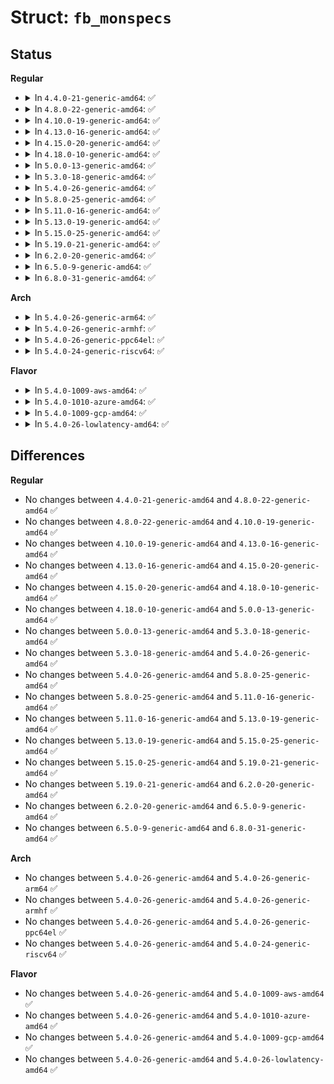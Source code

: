 # Struct: <code>fb_monspecs</code>

## Status
<b>Regular</b>
<ul>
<li>
<details>
<summary>In <code>4.4.0-21-generic-amd64</code>: ✅</summary>

```c
struct fb_monspecs {
    struct fb_chroma chroma;
    struct fb_videomode * modedb;
    __u8[4] manufacturer;
    __u8[14] monitor;
    __u8[14] serial_no;
    __u8[14] ascii;
    __u32 modedb_len;
    __u32 model;
    __u32 serial;
    __u32 year;
    __u32 week;
    __u32 hfmin;
    __u32 hfmax;
    __u32 dclkmin;
    __u32 dclkmax;
    __u16 input;
    __u16 dpms;
    __u16 signal;
    __u16 vfmin;
    __u16 vfmax;
    __u16 gamma;
    __u16 gtf;
    __u16 misc;
    __u8 version;
    __u8 revision;
    __u8 max_x;
    __u8 max_y;
}
```
</details>
</li>
<li>
<details>
<summary>In <code>4.8.0-22-generic-amd64</code>: ✅</summary>

```c
struct fb_monspecs {
    struct fb_chroma chroma;
    struct fb_videomode * modedb;
    __u8[4] manufacturer;
    __u8[14] monitor;
    __u8[14] serial_no;
    __u8[14] ascii;
    __u32 modedb_len;
    __u32 model;
    __u32 serial;
    __u32 year;
    __u32 week;
    __u32 hfmin;
    __u32 hfmax;
    __u32 dclkmin;
    __u32 dclkmax;
    __u16 input;
    __u16 dpms;
    __u16 signal;
    __u16 vfmin;
    __u16 vfmax;
    __u16 gamma;
    __u16 gtf;
    __u16 misc;
    __u8 version;
    __u8 revision;
    __u8 max_x;
    __u8 max_y;
}
```
</details>
</li>
<li>
<details>
<summary>In <code>4.10.0-19-generic-amd64</code>: ✅</summary>

```c
struct fb_monspecs {
    struct fb_chroma chroma;
    struct fb_videomode * modedb;
    __u8[4] manufacturer;
    __u8[14] monitor;
    __u8[14] serial_no;
    __u8[14] ascii;
    __u32 modedb_len;
    __u32 model;
    __u32 serial;
    __u32 year;
    __u32 week;
    __u32 hfmin;
    __u32 hfmax;
    __u32 dclkmin;
    __u32 dclkmax;
    __u16 input;
    __u16 dpms;
    __u16 signal;
    __u16 vfmin;
    __u16 vfmax;
    __u16 gamma;
    __u16 gtf;
    __u16 misc;
    __u8 version;
    __u8 revision;
    __u8 max_x;
    __u8 max_y;
}
```
</details>
</li>
<li>
<details>
<summary>In <code>4.13.0-16-generic-amd64</code>: ✅</summary>

```c
struct fb_monspecs {
    struct fb_chroma chroma;
    struct fb_videomode * modedb;
    __u8[4] manufacturer;
    __u8[14] monitor;
    __u8[14] serial_no;
    __u8[14] ascii;
    __u32 modedb_len;
    __u32 model;
    __u32 serial;
    __u32 year;
    __u32 week;
    __u32 hfmin;
    __u32 hfmax;
    __u32 dclkmin;
    __u32 dclkmax;
    __u16 input;
    __u16 dpms;
    __u16 signal;
    __u16 vfmin;
    __u16 vfmax;
    __u16 gamma;
    __u16 gtf;
    __u16 misc;
    __u8 version;
    __u8 revision;
    __u8 max_x;
    __u8 max_y;
}
```
</details>
</li>
<li>
<details>
<summary>In <code>4.15.0-20-generic-amd64</code>: ✅</summary>

```c
struct fb_monspecs {
    struct fb_chroma chroma;
    struct fb_videomode * modedb;
    __u8[4] manufacturer;
    __u8[14] monitor;
    __u8[14] serial_no;
    __u8[14] ascii;
    __u32 modedb_len;
    __u32 model;
    __u32 serial;
    __u32 year;
    __u32 week;
    __u32 hfmin;
    __u32 hfmax;
    __u32 dclkmin;
    __u32 dclkmax;
    __u16 input;
    __u16 dpms;
    __u16 signal;
    __u16 vfmin;
    __u16 vfmax;
    __u16 gamma;
    __u16 gtf;
    __u16 misc;
    __u8 version;
    __u8 revision;
    __u8 max_x;
    __u8 max_y;
}
```
</details>
</li>
<li>
<details>
<summary>In <code>4.18.0-10-generic-amd64</code>: ✅</summary>

```c
struct fb_monspecs {
    struct fb_chroma chroma;
    struct fb_videomode * modedb;
    __u8[4] manufacturer;
    __u8[14] monitor;
    __u8[14] serial_no;
    __u8[14] ascii;
    __u32 modedb_len;
    __u32 model;
    __u32 serial;
    __u32 year;
    __u32 week;
    __u32 hfmin;
    __u32 hfmax;
    __u32 dclkmin;
    __u32 dclkmax;
    __u16 input;
    __u16 dpms;
    __u16 signal;
    __u16 vfmin;
    __u16 vfmax;
    __u16 gamma;
    __u16 gtf;
    __u16 misc;
    __u8 version;
    __u8 revision;
    __u8 max_x;
    __u8 max_y;
}
```
</details>
</li>
<li>
<details>
<summary>In <code>5.0.0-13-generic-amd64</code>: ✅</summary>

```c
struct fb_monspecs {
    struct fb_chroma chroma;
    struct fb_videomode * modedb;
    __u8[4] manufacturer;
    __u8[14] monitor;
    __u8[14] serial_no;
    __u8[14] ascii;
    __u32 modedb_len;
    __u32 model;
    __u32 serial;
    __u32 year;
    __u32 week;
    __u32 hfmin;
    __u32 hfmax;
    __u32 dclkmin;
    __u32 dclkmax;
    __u16 input;
    __u16 dpms;
    __u16 signal;
    __u16 vfmin;
    __u16 vfmax;
    __u16 gamma;
    __u16 gtf;
    __u16 misc;
    __u8 version;
    __u8 revision;
    __u8 max_x;
    __u8 max_y;
}
```
</details>
</li>
<li>
<details>
<summary>In <code>5.3.0-18-generic-amd64</code>: ✅</summary>

```c
struct fb_monspecs {
    struct fb_chroma chroma;
    struct fb_videomode * modedb;
    __u8[4] manufacturer;
    __u8[14] monitor;
    __u8[14] serial_no;
    __u8[14] ascii;
    __u32 modedb_len;
    __u32 model;
    __u32 serial;
    __u32 year;
    __u32 week;
    __u32 hfmin;
    __u32 hfmax;
    __u32 dclkmin;
    __u32 dclkmax;
    __u16 input;
    __u16 dpms;
    __u16 signal;
    __u16 vfmin;
    __u16 vfmax;
    __u16 gamma;
    __u16 gtf;
    __u16 misc;
    __u8 version;
    __u8 revision;
    __u8 max_x;
    __u8 max_y;
}
```
</details>
</li>
<li>
<details>
<summary>In <code>5.4.0-26-generic-amd64</code>: ✅</summary>

```c
struct fb_monspecs {
    struct fb_chroma chroma;
    struct fb_videomode * modedb;
    __u8[4] manufacturer;
    __u8[14] monitor;
    __u8[14] serial_no;
    __u8[14] ascii;
    __u32 modedb_len;
    __u32 model;
    __u32 serial;
    __u32 year;
    __u32 week;
    __u32 hfmin;
    __u32 hfmax;
    __u32 dclkmin;
    __u32 dclkmax;
    __u16 input;
    __u16 dpms;
    __u16 signal;
    __u16 vfmin;
    __u16 vfmax;
    __u16 gamma;
    __u16 gtf;
    __u16 misc;
    __u8 version;
    __u8 revision;
    __u8 max_x;
    __u8 max_y;
}
```
</details>
</li>
<li>
<details>
<summary>In <code>5.8.0-25-generic-amd64</code>: ✅</summary>

```c
struct fb_monspecs {
    struct fb_chroma chroma;
    struct fb_videomode * modedb;
    __u8[4] manufacturer;
    __u8[14] monitor;
    __u8[14] serial_no;
    __u8[14] ascii;
    __u32 modedb_len;
    __u32 model;
    __u32 serial;
    __u32 year;
    __u32 week;
    __u32 hfmin;
    __u32 hfmax;
    __u32 dclkmin;
    __u32 dclkmax;
    __u16 input;
    __u16 dpms;
    __u16 signal;
    __u16 vfmin;
    __u16 vfmax;
    __u16 gamma;
    __u16 gtf;
    __u16 misc;
    __u8 version;
    __u8 revision;
    __u8 max_x;
    __u8 max_y;
}
```
</details>
</li>
<li>
<details>
<summary>In <code>5.11.0-16-generic-amd64</code>: ✅</summary>

```c
struct fb_monspecs {
    struct fb_chroma chroma;
    struct fb_videomode * modedb;
    __u8[4] manufacturer;
    __u8[14] monitor;
    __u8[14] serial_no;
    __u8[14] ascii;
    __u32 modedb_len;
    __u32 model;
    __u32 serial;
    __u32 year;
    __u32 week;
    __u32 hfmin;
    __u32 hfmax;
    __u32 dclkmin;
    __u32 dclkmax;
    __u16 input;
    __u16 dpms;
    __u16 signal;
    __u16 vfmin;
    __u16 vfmax;
    __u16 gamma;
    __u16 gtf;
    __u16 misc;
    __u8 version;
    __u8 revision;
    __u8 max_x;
    __u8 max_y;
}
```
</details>
</li>
<li>
<details>
<summary>In <code>5.13.0-19-generic-amd64</code>: ✅</summary>

```c
struct fb_monspecs {
    struct fb_chroma chroma;
    struct fb_videomode * modedb;
    __u8[4] manufacturer;
    __u8[14] monitor;
    __u8[14] serial_no;
    __u8[14] ascii;
    __u32 modedb_len;
    __u32 model;
    __u32 serial;
    __u32 year;
    __u32 week;
    __u32 hfmin;
    __u32 hfmax;
    __u32 dclkmin;
    __u32 dclkmax;
    __u16 input;
    __u16 dpms;
    __u16 signal;
    __u16 vfmin;
    __u16 vfmax;
    __u16 gamma;
    __u16 gtf;
    __u16 misc;
    __u8 version;
    __u8 revision;
    __u8 max_x;
    __u8 max_y;
}
```
</details>
</li>
<li>
<details>
<summary>In <code>5.15.0-25-generic-amd64</code>: ✅</summary>

```c
struct fb_monspecs {
    struct fb_chroma chroma;
    struct fb_videomode * modedb;
    __u8[4] manufacturer;
    __u8[14] monitor;
    __u8[14] serial_no;
    __u8[14] ascii;
    __u32 modedb_len;
    __u32 model;
    __u32 serial;
    __u32 year;
    __u32 week;
    __u32 hfmin;
    __u32 hfmax;
    __u32 dclkmin;
    __u32 dclkmax;
    __u16 input;
    __u16 dpms;
    __u16 signal;
    __u16 vfmin;
    __u16 vfmax;
    __u16 gamma;
    __u16 gtf;
    __u16 misc;
    __u8 version;
    __u8 revision;
    __u8 max_x;
    __u8 max_y;
}
```
</details>
</li>
<li>
<details>
<summary>In <code>5.19.0-21-generic-amd64</code>: ✅</summary>

```c
struct fb_monspecs {
    struct fb_chroma chroma;
    struct fb_videomode * modedb;
    __u8[4] manufacturer;
    __u8[14] monitor;
    __u8[14] serial_no;
    __u8[14] ascii;
    __u32 modedb_len;
    __u32 model;
    __u32 serial;
    __u32 year;
    __u32 week;
    __u32 hfmin;
    __u32 hfmax;
    __u32 dclkmin;
    __u32 dclkmax;
    __u16 input;
    __u16 dpms;
    __u16 signal;
    __u16 vfmin;
    __u16 vfmax;
    __u16 gamma;
    __u16 gtf;
    __u16 misc;
    __u8 version;
    __u8 revision;
    __u8 max_x;
    __u8 max_y;
}
```
</details>
</li>
<li>
<details>
<summary>In <code>6.2.0-20-generic-amd64</code>: ✅</summary>

```c
struct fb_monspecs {
    struct fb_chroma chroma;
    struct fb_videomode * modedb;
    __u8[4] manufacturer;
    __u8[14] monitor;
    __u8[14] serial_no;
    __u8[14] ascii;
    __u32 modedb_len;
    __u32 model;
    __u32 serial;
    __u32 year;
    __u32 week;
    __u32 hfmin;
    __u32 hfmax;
    __u32 dclkmin;
    __u32 dclkmax;
    __u16 input;
    __u16 dpms;
    __u16 signal;
    __u16 vfmin;
    __u16 vfmax;
    __u16 gamma;
    __u16 gtf;
    __u16 misc;
    __u8 version;
    __u8 revision;
    __u8 max_x;
    __u8 max_y;
}
```
</details>
</li>
<li>
<details>
<summary>In <code>6.5.0-9-generic-amd64</code>: ✅</summary>

```c
struct fb_monspecs {
    struct fb_chroma chroma;
    struct fb_videomode * modedb;
    __u8[4] manufacturer;
    __u8[14] monitor;
    __u8[14] serial_no;
    __u8[14] ascii;
    __u32 modedb_len;
    __u32 model;
    __u32 serial;
    __u32 year;
    __u32 week;
    __u32 hfmin;
    __u32 hfmax;
    __u32 dclkmin;
    __u32 dclkmax;
    __u16 input;
    __u16 dpms;
    __u16 signal;
    __u16 vfmin;
    __u16 vfmax;
    __u16 gamma;
    __u16 gtf;
    __u16 misc;
    __u8 version;
    __u8 revision;
    __u8 max_x;
    __u8 max_y;
}
```
</details>
</li>
<li>
<details>
<summary>In <code>6.8.0-31-generic-amd64</code>: ✅</summary>

```c
struct fb_monspecs {
    struct fb_chroma chroma;
    struct fb_videomode * modedb;
    __u8[4] manufacturer;
    __u8[14] monitor;
    __u8[14] serial_no;
    __u8[14] ascii;
    __u32 modedb_len;
    __u32 model;
    __u32 serial;
    __u32 year;
    __u32 week;
    __u32 hfmin;
    __u32 hfmax;
    __u32 dclkmin;
    __u32 dclkmax;
    __u16 input;
    __u16 dpms;
    __u16 signal;
    __u16 vfmin;
    __u16 vfmax;
    __u16 gamma;
    __u16 gtf;
    __u16 misc;
    __u8 version;
    __u8 revision;
    __u8 max_x;
    __u8 max_y;
}
```
</details>
</li>
</ul>
<b>Arch</b>
<ul>
<li>
<details>
<summary>In <code>5.4.0-26-generic-arm64</code>: ✅</summary>

```c
struct fb_monspecs {
    struct fb_chroma chroma;
    struct fb_videomode * modedb;
    __u8[4] manufacturer;
    __u8[14] monitor;
    __u8[14] serial_no;
    __u8[14] ascii;
    __u32 modedb_len;
    __u32 model;
    __u32 serial;
    __u32 year;
    __u32 week;
    __u32 hfmin;
    __u32 hfmax;
    __u32 dclkmin;
    __u32 dclkmax;
    __u16 input;
    __u16 dpms;
    __u16 signal;
    __u16 vfmin;
    __u16 vfmax;
    __u16 gamma;
    __u16 gtf;
    __u16 misc;
    __u8 version;
    __u8 revision;
    __u8 max_x;
    __u8 max_y;
}
```
</details>
</li>
<li>
<details>
<summary>In <code>5.4.0-26-generic-armhf</code>: ✅</summary>

```c
struct fb_monspecs {
    struct fb_chroma chroma;
    struct fb_videomode * modedb;
    __u8[4] manufacturer;
    __u8[14] monitor;
    __u8[14] serial_no;
    __u8[14] ascii;
    __u32 modedb_len;
    __u32 model;
    __u32 serial;
    __u32 year;
    __u32 week;
    __u32 hfmin;
    __u32 hfmax;
    __u32 dclkmin;
    __u32 dclkmax;
    __u16 input;
    __u16 dpms;
    __u16 signal;
    __u16 vfmin;
    __u16 vfmax;
    __u16 gamma;
    __u16 gtf;
    __u16 misc;
    __u8 version;
    __u8 revision;
    __u8 max_x;
    __u8 max_y;
}
```
</details>
</li>
<li>
<details>
<summary>In <code>5.4.0-26-generic-ppc64el</code>: ✅</summary>

```c
struct fb_monspecs {
    struct fb_chroma chroma;
    struct fb_videomode * modedb;
    __u8[4] manufacturer;
    __u8[14] monitor;
    __u8[14] serial_no;
    __u8[14] ascii;
    __u32 modedb_len;
    __u32 model;
    __u32 serial;
    __u32 year;
    __u32 week;
    __u32 hfmin;
    __u32 hfmax;
    __u32 dclkmin;
    __u32 dclkmax;
    __u16 input;
    __u16 dpms;
    __u16 signal;
    __u16 vfmin;
    __u16 vfmax;
    __u16 gamma;
    __u16 gtf;
    __u16 misc;
    __u8 version;
    __u8 revision;
    __u8 max_x;
    __u8 max_y;
}
```
</details>
</li>
<li>
<details>
<summary>In <code>5.4.0-24-generic-riscv64</code>: ✅</summary>

```c
struct fb_monspecs {
    struct fb_chroma chroma;
    struct fb_videomode * modedb;
    __u8[4] manufacturer;
    __u8[14] monitor;
    __u8[14] serial_no;
    __u8[14] ascii;
    __u32 modedb_len;
    __u32 model;
    __u32 serial;
    __u32 year;
    __u32 week;
    __u32 hfmin;
    __u32 hfmax;
    __u32 dclkmin;
    __u32 dclkmax;
    __u16 input;
    __u16 dpms;
    __u16 signal;
    __u16 vfmin;
    __u16 vfmax;
    __u16 gamma;
    __u16 gtf;
    __u16 misc;
    __u8 version;
    __u8 revision;
    __u8 max_x;
    __u8 max_y;
}
```
</details>
</li>
</ul>
<b>Flavor</b>
<ul>
<li>
<details>
<summary>In <code>5.4.0-1009-aws-amd64</code>: ✅</summary>

```c
struct fb_monspecs {
    struct fb_chroma chroma;
    struct fb_videomode * modedb;
    __u8[4] manufacturer;
    __u8[14] monitor;
    __u8[14] serial_no;
    __u8[14] ascii;
    __u32 modedb_len;
    __u32 model;
    __u32 serial;
    __u32 year;
    __u32 week;
    __u32 hfmin;
    __u32 hfmax;
    __u32 dclkmin;
    __u32 dclkmax;
    __u16 input;
    __u16 dpms;
    __u16 signal;
    __u16 vfmin;
    __u16 vfmax;
    __u16 gamma;
    __u16 gtf;
    __u16 misc;
    __u8 version;
    __u8 revision;
    __u8 max_x;
    __u8 max_y;
}
```
</details>
</li>
<li>
<details>
<summary>In <code>5.4.0-1010-azure-amd64</code>: ✅</summary>

```c
struct fb_monspecs {
    struct fb_chroma chroma;
    struct fb_videomode * modedb;
    __u8[4] manufacturer;
    __u8[14] monitor;
    __u8[14] serial_no;
    __u8[14] ascii;
    __u32 modedb_len;
    __u32 model;
    __u32 serial;
    __u32 year;
    __u32 week;
    __u32 hfmin;
    __u32 hfmax;
    __u32 dclkmin;
    __u32 dclkmax;
    __u16 input;
    __u16 dpms;
    __u16 signal;
    __u16 vfmin;
    __u16 vfmax;
    __u16 gamma;
    __u16 gtf;
    __u16 misc;
    __u8 version;
    __u8 revision;
    __u8 max_x;
    __u8 max_y;
}
```
</details>
</li>
<li>
<details>
<summary>In <code>5.4.0-1009-gcp-amd64</code>: ✅</summary>

```c
struct fb_monspecs {
    struct fb_chroma chroma;
    struct fb_videomode * modedb;
    __u8[4] manufacturer;
    __u8[14] monitor;
    __u8[14] serial_no;
    __u8[14] ascii;
    __u32 modedb_len;
    __u32 model;
    __u32 serial;
    __u32 year;
    __u32 week;
    __u32 hfmin;
    __u32 hfmax;
    __u32 dclkmin;
    __u32 dclkmax;
    __u16 input;
    __u16 dpms;
    __u16 signal;
    __u16 vfmin;
    __u16 vfmax;
    __u16 gamma;
    __u16 gtf;
    __u16 misc;
    __u8 version;
    __u8 revision;
    __u8 max_x;
    __u8 max_y;
}
```
</details>
</li>
<li>
<details>
<summary>In <code>5.4.0-26-lowlatency-amd64</code>: ✅</summary>

```c
struct fb_monspecs {
    struct fb_chroma chroma;
    struct fb_videomode * modedb;
    __u8[4] manufacturer;
    __u8[14] monitor;
    __u8[14] serial_no;
    __u8[14] ascii;
    __u32 modedb_len;
    __u32 model;
    __u32 serial;
    __u32 year;
    __u32 week;
    __u32 hfmin;
    __u32 hfmax;
    __u32 dclkmin;
    __u32 dclkmax;
    __u16 input;
    __u16 dpms;
    __u16 signal;
    __u16 vfmin;
    __u16 vfmax;
    __u16 gamma;
    __u16 gtf;
    __u16 misc;
    __u8 version;
    __u8 revision;
    __u8 max_x;
    __u8 max_y;
}
```
</details>
</li>
</ul>

## Differences
<b>Regular</b>
<ul>
<li>
No changes between <code>4.4.0-21-generic-amd64</code> and <code>4.8.0-22-generic-amd64</code> ✅
</li>
<li>
No changes between <code>4.8.0-22-generic-amd64</code> and <code>4.10.0-19-generic-amd64</code> ✅
</li>
<li>
No changes between <code>4.10.0-19-generic-amd64</code> and <code>4.13.0-16-generic-amd64</code> ✅
</li>
<li>
No changes between <code>4.13.0-16-generic-amd64</code> and <code>4.15.0-20-generic-amd64</code> ✅
</li>
<li>
No changes between <code>4.15.0-20-generic-amd64</code> and <code>4.18.0-10-generic-amd64</code> ✅
</li>
<li>
No changes between <code>4.18.0-10-generic-amd64</code> and <code>5.0.0-13-generic-amd64</code> ✅
</li>
<li>
No changes between <code>5.0.0-13-generic-amd64</code> and <code>5.3.0-18-generic-amd64</code> ✅
</li>
<li>
No changes between <code>5.3.0-18-generic-amd64</code> and <code>5.4.0-26-generic-amd64</code> ✅
</li>
<li>
No changes between <code>5.4.0-26-generic-amd64</code> and <code>5.8.0-25-generic-amd64</code> ✅
</li>
<li>
No changes between <code>5.8.0-25-generic-amd64</code> and <code>5.11.0-16-generic-amd64</code> ✅
</li>
<li>
No changes between <code>5.11.0-16-generic-amd64</code> and <code>5.13.0-19-generic-amd64</code> ✅
</li>
<li>
No changes between <code>5.13.0-19-generic-amd64</code> and <code>5.15.0-25-generic-amd64</code> ✅
</li>
<li>
No changes between <code>5.15.0-25-generic-amd64</code> and <code>5.19.0-21-generic-amd64</code> ✅
</li>
<li>
No changes between <code>5.19.0-21-generic-amd64</code> and <code>6.2.0-20-generic-amd64</code> ✅
</li>
<li>
No changes between <code>6.2.0-20-generic-amd64</code> and <code>6.5.0-9-generic-amd64</code> ✅
</li>
<li>
No changes between <code>6.5.0-9-generic-amd64</code> and <code>6.8.0-31-generic-amd64</code> ✅
</li>
</ul>
<b>Arch</b>
<ul>
<li>
No changes between <code>5.4.0-26-generic-amd64</code> and <code>5.4.0-26-generic-arm64</code> ✅
</li>
<li>
No changes between <code>5.4.0-26-generic-amd64</code> and <code>5.4.0-26-generic-armhf</code> ✅
</li>
<li>
No changes between <code>5.4.0-26-generic-amd64</code> and <code>5.4.0-26-generic-ppc64el</code> ✅
</li>
<li>
No changes between <code>5.4.0-26-generic-amd64</code> and <code>5.4.0-24-generic-riscv64</code> ✅
</li>
</ul>
<b>Flavor</b>
<ul>
<li>
No changes between <code>5.4.0-26-generic-amd64</code> and <code>5.4.0-1009-aws-amd64</code> ✅
</li>
<li>
No changes between <code>5.4.0-26-generic-amd64</code> and <code>5.4.0-1010-azure-amd64</code> ✅
</li>
<li>
No changes between <code>5.4.0-26-generic-amd64</code> and <code>5.4.0-1009-gcp-amd64</code> ✅
</li>
<li>
No changes between <code>5.4.0-26-generic-amd64</code> and <code>5.4.0-26-lowlatency-amd64</code> ✅
</li>
</ul>
